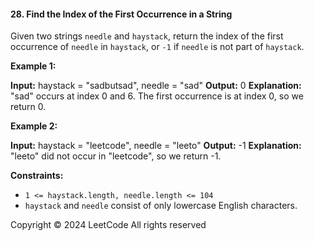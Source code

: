 #### 28\. Find the Index of the First Occurrence in a String

Given two strings `needle` and `haystack`, return the index of the first occurrence of `needle` in `haystack`, or `-1` if `needle` is not part of `haystack`.

**Example 1:**

**Input:** haystack = "sadbutsad", needle = "sad"
**Output:** 0
**Explanation:** "sad" occurs at index 0 and 6.
The first occurrence is at index 0, so we return 0.

**Example 2:**

**Input:** haystack = "leetcode", needle = "leeto"
**Output:** -1
**Explanation:** "leeto" did not occur in "leetcode", so we return -1.

**Constraints:**

*   `1 <= haystack.length, needle.length <= 104`
*   `haystack` and `needle` consist of only lowercase English characters.

Copyright ©️ 2024 LeetCode All rights reserved